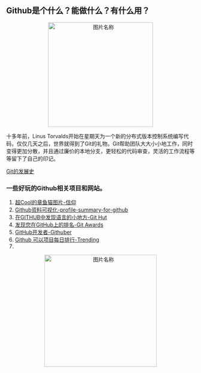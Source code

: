 ## Github是个什么？能做什么？有什么用？

<div align="center">
    <img src="https://octodex.github.com/images/collabocats.jpg" width = "280" alt="图片名称" />
    <br>
</div>

十多年前，Linus Torvalds开始在星期天为一个新的分布式版本控制系统编写代码，仅仅几天之后，世界就得到了Git的礼物。Git帮助团队大大小小地工作，同时变得更加分散，并且通过廉价的本地分支，更轻松的代码审查，灵活的工作流程等等留下了自己的印记。

[Git的发展史](https://www.atlassian.com/git/articles/10-years-of-git)



### 一些好玩的Github相关项目和网站。

1. [超Cool的章鱼猫图片-信仰](https://octodex.github.com/)
2. [Github资料可视化-profile-summary-for-github](https://profile-summary-for-github.com/search)
3. [在GITHUB中发现语言的小地方-Git Hut](https://githut.info/)
4. [发现您在GitHub上的排名-Git Awards](http://git-awards.com)
5. [GitHub开发者-Githuber](https://githuber.cn/)
6. [Github 可以项目每日排行-Trending](https://github.com/trending)
7. [](d)

<div align="center">
    <img src="http://5b0988e595225.cdn.sohucs.com/images/20180522/a8226f65e6df4649a4df44d335c4f059.jpeg" width = "300" alt="图片名称" />
    <br>
</div>
